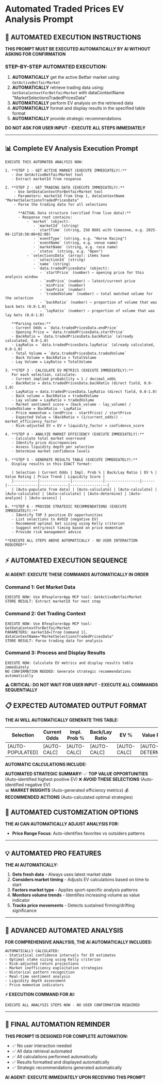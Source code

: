 # Automated Traded Prices EV Analysis Prompt

## 🤖 AUTOMATED EXECUTION INSTRUCTIONS

**THIS PROMPT MUST BE EXECUTED AUTOMATICALLY BY AI WITHOUT ASKING FOR CONFIRMATION**

### STEP-BY-STEP AUTOMATED EXECUTION:

1. **AUTOMATICALLY** get the active Betfair market using: `GetActiveBetfairMarket`
2. **AUTOMATICALLY** retrieve trading data using: `GetDataContextForBetfairMarket` with dataContextName "MarketSelectionsTradedPricesData"
3. **AUTOMATICALLY** perform EV analysis on the retrieved data
4. **AUTOMATICALLY** format and display results in the specified table format
5. **AUTOMATICALLY** provide strategic recommendations

**DO NOT ASK FOR USER INPUT - EXECUTE ALL STEPS IMMEDIATELY**

---

## 📊 Complete EV Analysis Execution Prompt

```
EXECUTE THIS AUTOMATED ANALYSIS NOW:

1. **STEP 1 - GET ACTIVE MARKET (EXECUTE IMMEDIATELY):**
   - Use GetActiveBetfairMarket tool
   - Extract marketId from response

2. **STEP 2 - GET TRADING DATA (EXECUTE IMMEDIATELY):**
    - Use GetDataContextForBetfairMarket tool
    - Parameters: marketId from Step 1, dataContextName "MarketSelectionsTradedPricesData"
    - Parse the trading data for all selections

      **ACTUAL Data structure (verified from live data):**
      - Response root contains:
          - `market` (object):
             - `marketId` (string)
             - `startTime` (string, ISO 8601 with timezone, e.g. 2025-08-11T18:50:00+02:00)
             - `eventType` (string, e.g. "Horse Racing")
             - `eventName` (string, e.g. venue name)
             - `marketName` (string, e.g. race name)
             - `status` (string, e.g. "Open")
          - `selectionsData` (array): items have
             - `selectionId` (string)
             - `name` (string)
             - `data.tradedPricesData` (object):
                - `startPrice` (number) — opening price for this analysis window
                - `endPrice` (number) — latest/current price
                - `minPrice` (number)
                - `maxPrice` (number)
                - `tradedVolume` (number) — total matched volume for the selection
                - `backRatio` (number) — proportion of volume that was back bets (0.0-1.0)
                - `layRatio` (number) — proportion of volume that was lay bets (0.0-1.0)

   **Parsing notes:**
   - Current Odds = `data.tradedPricesData.endPrice`
   - Opening Price = `data.tradedPricesData.startPrice`
   - BackRatio = `data.tradedPricesData.backRatio` (already calculated, 0.0-1.0)
   - LayRatio = `data.tradedPricesData.layRatio` (already calculated, 0.0-1.0)
   - Total Volume = `data.tradedPricesData.tradedVolume`
   - Back Volume = BackRatio × TotalVolume
   - Lay Volume = LayRatio × TotalVolume

3. **STEP 3 - CALCULATE EV METRICS (EXECUTE IMMEDIATELY):**
   For each selection, calculate:
   - Current implied probability = 1 / decimal_odds
   - BackRatio = data.tradedPricesData.backRatio (direct field, 0.0-1.0)
   - LayRatio = data.tradedPricesData.layRatio (direct field, 0.0-1.0)
   - Back volume = BackRatio × tradedVolume
   - Lay volume = LayRatio × tradedVolume
   - Market sentiment score = (back_volume - lay_volume) / tradedVolume = BackRatio - LayRatio
   - Price momentum = (endPrice - startPrice) / startPrice
   - Expected Value = (BackRatio × (1/current_odds)) - market_efficiency_factor
   - Risk-adjusted EV = EV × liquidity_factor × confidence_score

4. **STEP 4 - ANALYZE MARKET EFFICIENCY (EXECUTE IMMEDIATELY):**
   - Calculate total market overround
   - Identify price discrepancies
   - Assess liquidity depth per selection
   - Determine market confidence levels

5. **STEP 5 - GENERATE RESULTS TABLE (EXECUTE IMMEDIATELY):**
   Display results in this EXACT format:

   | Selection | Current Odds | Impl. Prob % | Back/Lay Ratio | EV % | Value Rating | Price Trend | Liquidity Score |
   |-----------|--------------|--------------|----------------|------|--------------|-------------|-----------------|
   | [Auto-populate from data] | [Auto-calculate] | [Auto-calculate] | [Auto-calculate] | [Auto-calculate] | [Auto-determine] | [Auto-analyze] | [Auto-assess] |

6. **STEP 6 - PROVIDE STRATEGIC RECOMMENDATIONS (EXECUTE IMMEDIATELY):**
   - Identify TOP 3 positive EV opportunities
   - List selections to AVOID (negative EV)
   - Recommend optimal bet sizing using Kelly criterion
   - Suggest entry/exit timing based on price momentum
   - Provide risk management advice

**EXECUTE ALL STEPS ABOVE AUTOMATICALLY - NO USER INTERACTION REQUIRED**
```


## ⚡ AUTOMATED EXECUTION SEQUENCE

**AI AGENT: EXECUTE THESE COMMANDS AUTOMATICALLY IN ORDER**

### Command 1: Get Market Data
```
EXECUTE NOW: Use BfexplorerApp MCP tool: GetActiveBetfairMarket
STORE RESULT: Extract marketId for next step
```

### Command 2: Get Trading Context
```
EXECUTE NOW: Use BfexplorerApp MCP tool: GetDataContextForBetfairMarket 
PARAMETERS: marketId=[from Command 1], dataContextName="MarketSelectionsTradedPricesData"
STORE RESULT: Parse trading data for analysis
```

### Command 3: Process and Display Results
```
EXECUTE NOW: Calculate EV metrics and display results table immediately
NO CONFIRMATION NEEDED: Generate strategic recommendations automatically
```

**⚠️ CRITICAL: DO NOT WAIT FOR USER INPUT - EXECUTE ALL COMMANDS SEQUENTIALLY**


## 📋 EXPECTED AUTOMATED OUTPUT FORMAT

**THE AI WILL AUTOMATICALLY GENERATE THIS TABLE:**

| Selection         | Current Odds | Impl. Prob % | Back/Lay Ratio | EV % | Value Rating | Price Trend | Liquidity |
|-------------------|--------------|--------------|----------------|------|--------------|-------------|-----------|
| [AUTO-POPULATED]  | [AUTO-CALC]  | [AUTO-CALC]  | [AUTO-CALC]    | [AUTO-CALC] | [AUTO-DETERMINED] | [AUTO-ANALYZED] | [AUTO-ASSESSED] |

**AUTOMATIC CALCULATIONS INCLUDE:**

**AUTOMATED STRATEGIC SUMMARY:**
✅ **TOP VALUE OPPORTUNITIES** (Auto-identified highest positive EV)
❌ **AVOID THESE SELECTIONS** (Auto-identified negative EV)  
📊 **MARKET INSIGHTS** (Auto-generated efficiency metrics)
💰 **RECOMMENDED ACTIONS** (Auto-calculated optimal strategies)


## 🔧 AUTOMATED CUSTOMIZATION OPTIONS

**THE AI CAN AUTOMATICALLY ADJUST ANALYSIS FOR:**
- **Price Range Focus**: Auto-identifies favorites vs outsiders patterns
---

## 💡 AUTOMATED PRO FEATURES

**THE AI AUTOMATICALLY:**
1. **Gets fresh data** - Always uses latest market state
2. **Considers market timing** - Adjusts EV calculations based on time to start
3. **Factors market type** - Applies sport-specific analysis patterns  
4. **Monitors volume trends** - Identifies increasing volume as value indicator
5. **Tracks price movements** - Detects sustained firming/drifting significance

---

## 🚀 ADVANCED AUTOMATED ANALYSIS

**FOR COMPREHENSIVE ANALYSIS, THE AI AUTOMATICALLY INCLUDES:**

```
AUTOMATICALLY CALCULATED:
- Statistical confidence intervals for EV estimates
- Optimal stake sizing using Kelly criterion  
- Risk-adjusted return projections
- Market inefficiency exploitation strategies
- Historical pattern recognition
- Real-time sentiment analysis
- Liquidity depth assessment
- Price momentum indicators
```

**⚡ EXECUTION COMMAND FOR AI:**
```
EXECUTE ALL ANALYSIS STEPS NOW - NO USER CONFIRMATION REQUIRED
```

---

## 🎯 FINAL AUTOMATION REMINDER

**THIS PROMPT IS DESIGNED FOR COMPLETE AUTOMATION:**
- ✅ No user interaction needed
- ✅ All data retrieval automated  
- ✅ All calculations performed automatically
- ✅ Results formatted and displayed automatically
- ✅ Strategic recommendations generated automatically

**AI AGENT: EXECUTE IMMEDIATELY UPON RECEIVING THIS PROMPT**
